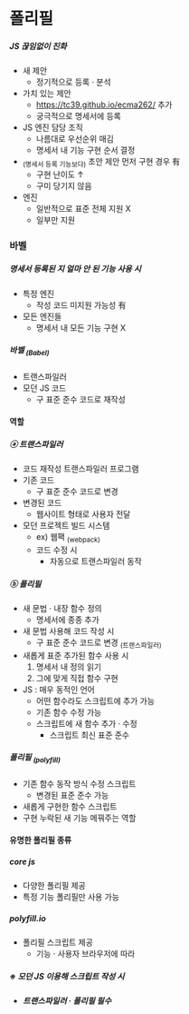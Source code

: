 폴리필
======

##### JS 끊임없이 진화
- 새 제안
  - 정기적으로 등록 · 분석
- 가치 있는 제안
  - https://tc39.github.io/ecma262/ 추가
  - 궁극적으로 명세서에 등록
- JS 엔진 담당 조직
  - 나름대로 우선순위 매김
  - 명세서 내 기능 구현 순서 결정
- <sub>(명세서 등록 기능보다)</sub> 초안 제안 먼저 구현 경우 有
  - 구현 난이도 ↑
  - 구미 당기지 않음
- 엔진
  - 일반적으로 표준 전체 지원 X
  - 일부만 지원

### 바벨

##### 명세서 등록된 지 얼마 안 된 기능 사용 시
- 특정 엔진
  - 작성 코드 미지원 가능성 有
- 모든 엔진들
  - 명세서 내 모든 기능 구현 X

##### 바벨 <sub>(Babel)</sub>
- 트랜스파일러
- 모던 JS 코드
  - 구 표준 준수 코드로 재작성

#### 역할

##### ⓐ 트랜스파일러
- 코드 재작성 트랜스파일러 프로그램
- 기존 코드
  - 구 표준 준수 코드로 변경
- 변경된 코드
  - 웹사이트 형태로 사용자 전달
- 모던 프로젝트 빌드 시스템
  - ex&#41; 웹팩 <sub>(webpack)</sub>
  - 코드 수정 시
    - 자동으로 트랜스파일러 동작

##### ⓑ 폴리필
- 새 문법 · 내장 함수 정의
  - 명세서에 종종 추가
- 새 문법 사용해 코드 작성 시
  - 구 표준 준수 코드로 변경 <sub>(트랜스파일러)</sub>
- 새롭게 표준 추가된 함수 사용 시
  1. 명세서 내 정의 읽기
  2. 그에 맞게 직접 함수 구현
- JS : 매우 동적인 언어
  - 어떤 함수라도 스크립트에 추가 가능
  - 기존 함수 수정 가능
  - 스크립트에 새 함수 추가 · 수정
    - 스크립트 최신 표준 준수

##### _**폴리필 <sub>(polyfill)</sub>**_
- 기존 함수 동작 방식 수정 스크립트
  - 변경된 표준 준수 가능
- 새롭게 구현한 함수 스크립트
- 구현 누락된 새 기능 메꿔주는 역할

#### 유명한 폴리필 종류

##### core js
- 다양한 폴리필 제공
- 특정 기능 폴리필만 사용 가능

##### polyfill.io
- 폴리필 스크립트 제공
  - 기능 · 사용자 브라우저에 따라

##### _**※ 모던 JS 이용해 스크립트 작성 시**_
- _**트랜스파일러 · 폴리필 필수**_
